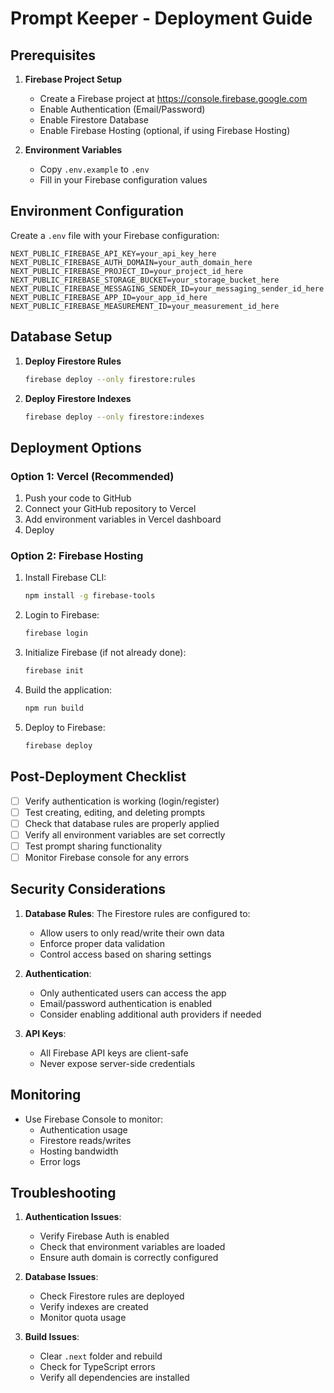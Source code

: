 # Prompt Keeper - Deployment Guide

## Prerequisites

1. **Firebase Project Setup**
   - Create a Firebase project at https://console.firebase.google.com
   - Enable Authentication (Email/Password)
   - Enable Firestore Database
   - Enable Firebase Hosting (optional, if using Firebase Hosting)

2. **Environment Variables**
   - Copy `.env.example` to `.env`
   - Fill in your Firebase configuration values

## Environment Configuration

Create a `.env` file with your Firebase configuration:

```env
NEXT_PUBLIC_FIREBASE_API_KEY=your_api_key_here
NEXT_PUBLIC_FIREBASE_AUTH_DOMAIN=your_auth_domain_here
NEXT_PUBLIC_FIREBASE_PROJECT_ID=your_project_id_here
NEXT_PUBLIC_FIREBASE_STORAGE_BUCKET=your_storage_bucket_here
NEXT_PUBLIC_FIREBASE_MESSAGING_SENDER_ID=your_messaging_sender_id_here
NEXT_PUBLIC_FIREBASE_APP_ID=your_app_id_here
NEXT_PUBLIC_FIREBASE_MEASUREMENT_ID=your_measurement_id_here
```

## Database Setup

1. **Deploy Firestore Rules**
   ```bash
   firebase deploy --only firestore:rules
   ```

2. **Deploy Firestore Indexes**
   ```bash
   firebase deploy --only firestore:indexes
   ```

## Deployment Options

### Option 1: Vercel (Recommended)

1. Push your code to GitHub
2. Connect your GitHub repository to Vercel
3. Add environment variables in Vercel dashboard
4. Deploy

### Option 2: Firebase Hosting

1. Install Firebase CLI:
   ```bash
   npm install -g firebase-tools
   ```

2. Login to Firebase:
   ```bash
   firebase login
   ```

3. Initialize Firebase (if not already done):
   ```bash
   firebase init
   ```

4. Build the application:
   ```bash
   npm run build
   ```

5. Deploy to Firebase:
   ```bash
   firebase deploy
   ```

## Post-Deployment Checklist

- [ ] Verify authentication is working (login/register)
- [ ] Test creating, editing, and deleting prompts
- [ ] Check that database rules are properly applied
- [ ] Verify all environment variables are set correctly
- [ ] Test prompt sharing functionality
- [ ] Monitor Firebase console for any errors

## Security Considerations

1. **Database Rules**: The Firestore rules are configured to:
   - Allow users to only read/write their own data
   - Enforce proper data validation
   - Control access based on sharing settings

2. **Authentication**: 
   - Only authenticated users can access the app
   - Email/password authentication is enabled
   - Consider enabling additional auth providers if needed

3. **API Keys**:
   - All Firebase API keys are client-safe
   - Never expose server-side credentials

## Monitoring

- Use Firebase Console to monitor:
  - Authentication usage
  - Firestore reads/writes
  - Hosting bandwidth
  - Error logs

## Troubleshooting

1. **Authentication Issues**:
   - Verify Firebase Auth is enabled
   - Check that environment variables are loaded
   - Ensure auth domain is correctly configured

2. **Database Issues**:
   - Check Firestore rules are deployed
   - Verify indexes are created
   - Monitor quota usage

3. **Build Issues**:
   - Clear `.next` folder and rebuild
   - Check for TypeScript errors
   - Verify all dependencies are installed